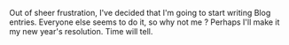 Out of sheer frustration, I've decided that I'm going to start writing Blog entries. Everyone else seems to do it, so why not me ? Perhaps I'll make it my new year's resolution. Time will tell. 

